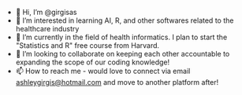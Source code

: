 - 👋 Hi, I’m @girgisas
- 👀 I’m interested in learning AI, R, and other softwares related to the healthcare industry
- 🌱 I’m currently in the field of health informatics. I plan to start the "Statistics and R" free course from Harvard.
- 💞️ I’m looking to collaborate on keeping each other accountable to expanding the scope of our coding knowledge!
- 📫 How to reach me - would love to connect via email ashleygirgis@hotmail.com and move to another platform after!

<!---
girgisas/girgisas is a ✨ special ✨ repository because its `README.md` (this file) appears on your GitHub profile.
You can click the Preview link to take a look at your changes.
--->
